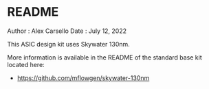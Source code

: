 README
==========================================================================
Author : Alex Carsello
Date   : July 12, 2022

This ASIC design kit uses Skywater 130nm.

More information is available in the README of the standard base kit
located here:

- https://github.com/mflowgen/skywater-130nm

